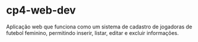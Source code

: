 # cp4-web-dev
Aplicação web que funciona como um sistema de cadastro de jogadoras de futebol feminino, permitindo inserir, listar, editar e excluir informações.
